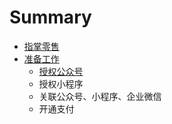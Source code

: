# Summary

* [指掌零售](README.md)
* [准备工作](zhun-bei-gong-zuo.md)
  * [授权公众号](zhun-bei-gong-zuo/shou-quan-gong-zhong-hao.md)
  * 授权小程序
  * 关联公众号、小程序、企业微信
  * 开通支付

